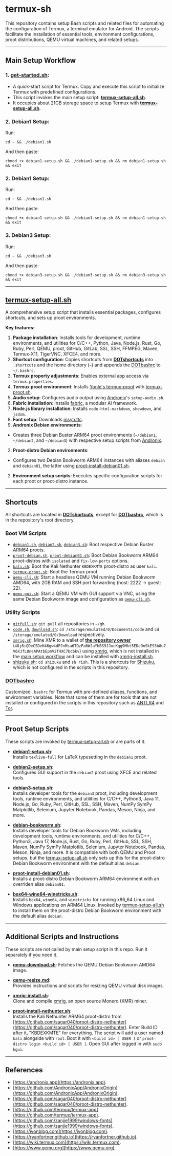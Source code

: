 # termux-sh

This repository contains setup Bash scripts and related files for automating the configuration of Termux, a terminal emulator for Android. The scripts facilitate the installation of essential tools, environment configurations, proot distributions, QEMU virtual machines, and related setups.

---

## Main Setup Workflow

### **1. [get-started.sh](get-started.sh):**
- A quick-start script for Termux. Copy and execute this script to initialize Termux with predefined configurations.  
- This script invokes the main setup script: **[termux-setup-all.sh](termux-setup-all.sh)**.
- It occupies about 21GB storage space to setup Termux with **[termux-setup-all.sh](termux-setup-all.sh)**.

### **2. Debian1 Setup:**

Run:
```
cd ~ && ./debian1.sh
```
And then paste:
```
chmod +x debian1-setup.sh && ./debian1-setup.sh && rm debian1-setup.sh && exit
```

### **2. Debian1 Setup:**

Run:
```
cd ~ && ./debian1.sh
```
And then paste:
```
chmod +x debian1-setup.sh && ./debian1-setup.sh && rm debian1-setup.sh && exit
```

### **3. Debian3 Setup:**

Run:
```
cd ~ && ./debian3.sh
```
And then paste:
```
chmod +x debian3-setup.sh && ./debian3-setup.sh && rm debian3-setup.sh && exit
```

---

## [termux-setup-all.sh](termux-setup-all.sh)

A comprehensive setup script that installs essential packages, configures shortcuts, and sets up proot environments.

**Key features:**

1. **Package installation**: Installs tools for development, runtime environments, and utilities for C/C++, Python, Java, Node.js, Rust, Go, Ruby, Perl, QEMU, proot, GitHub, GitLab, SSL, SSH, FFMPEG, Maven, Termux-X11, TigerVNC, XFCE4, and more.
2. **Shortcut configuration**: Copies shortcuts from **[DOTshortcuts](DOTshortcuts)** into `.shortcuts` and the home directory (`~`) and appends the [DOTbashrc](DOTbashrc) to `~/.bashrc`.
2. **Termux property adjustments**: Enables external app access via `termux.properties`.
2. **Termux proot environment**: Installs [Yonle's termux-proot](https://github.com/Yonle/termux-proot) with [termux-proot.sh](DOTshortcuts/termux-proot.sh).
2. **Audio setup**: Configures audio output using [Andronix](https://andronix.app)'s `setup-audio.sh`.
2. **Fabric installation**: Installs [fabric](https://github.com/danielmiessler/fabric), a modular AI framework.
2. **Node.js library installation**: Installs `node-html-markdown`, `showdown`, and `jsdom`.
2. **Font setup**: Downloads [msyh.ttc](https://github.com/zanjie1999/windows-fonts/raw/wine/msyh.ttc).
2. **Andronix Debian environments**: 
- Creates three Debian Buster ARM64 proot environments (`~/debian1`, `~/debian2`, and `~/debian3`) with respective setup scripts from [Andronix](https://andronix.app).
2. **Proot-distro Debian environments**:
- Configures two Debian Bookworm ARM64 instances with aliases `debian` and `debian01`, the latter using [proot-install-debian01.sh](proot-install-debian01.sh).
2. **Environment setup scripts**: Executes specific configuration scripts for each proot or proot-distro instance.

---

## Shortcuts

All shortcuts are located in **[DOTshortcuts](DOTshortcuts)**, except for **[DOTbashrc](DOTbashrc)**, which is in the repository's root directory.

### Boot VM Scripts

- [`debian1.sh`](DOTshortcuts/debian1.sh), [`debian2.sh`](DOTshortcuts/debian2.sh), [`debian3.sh`](DOTshortcuts/debian3.sh): Boot respective Debian Buster ARM64 proots.
- [`proot-debian.sh`](DOTshortcuts/proot-debian.sh), [`proot-debian01.sh`](DOTshortcuts/proot-debian01.sh): Boot Debian Bookworm ARM64 proot-distros with `isolated` and `fix-low-ports` options.
- [`kali.sh`](DOTshortcuts/kali.sh): Boot the Kali Nethunter `KBDEXKMTE` proot-distro as user `kali`.
- [`termux-proot.sh`](DOTshortcuts/termux-proot.sh): Boot the Termux proot.
- [`qemu-cli.sh`](DOTshortcuts/qemu-cli.sh): Start a headless QEMU VM running Debian Bookworm AMD64, with 2GB RAM and SSH port forwarding (host: 2222 → guest: 22).
- [`qemu-gui.sh`](DOTshortcuts/qemu-gui.sh): Start a QEMU VM with GUI support via VNC, using the same Debian Bookworm image and configuration as [`qemu-cli.sh`](DOTshortcuts/qemu-cli.sh).

### Utility Scripts

- [`gitPull.sh`](DOTshortcuts/gitPull.sh): `git pull` all repositories in `~/gh`.
- [`code.sh`](DOTshortcuts/code.sh), [`download.sh`](DOTshortcuts/download.sh): `cd /storage/emulated/0/Documents/code` and `cd /storage/emulated/0/Download` respectively.
- [`xmrig.sh`](DOTshortcuts/xmrig.sh): Mine XMR to a wallet of [**the repository owner**](https://github.com/Willie169) (`48j6iQDeCSDeH46gw4dPJnMsa6TQzPa6WJaYbBS9JJucKqg9Mkt5EDe9nSkES3b8u7V6XJfL8neAPAtbEpmV2f4XC7bdbkv`) using [xmrig](https://github.com/xmrig/xmrig), which is not installed in the [main setup workflow](#main-setup-workflow) and can be installed with [xmrig-install.sh](xmrig-install.sh).
- [shizuku.sh](DOTshortcuts/shizuku.sh): `cd shizuku` and `sh rish`. This is a shortcuts for [Shizuku](https://github.com/RikkaApps/Shizuku), which is not configured in the scripts in this repository.

### [DOTbashrc](DOTbashrc)

Customized `.bashrc` for Termux with pre-defined aliases, functions, and environment variables. Note that some of them are for tools that are not installed or configured in the scripts in this repository such as [ANTLR4](https://github.com/antlr/antlr4) and [Tor](https://www.torproject.org).

---

## Proot Setup Scripts

These scripts are invoked by [termux-setup-all.sh](termux-setup-all.sh) or are parts of it.

- **[debian1-setup.sh](debian1-setup.sh)**:  
  Installs `texlive-full` for LaTeX typesetting in the `debian1` proot.

- **[debian2-setup.sh](debian2-setup.sh)**:  
  Configures GUI support in the `debian2` proot using XFCE and related tools.

- **[debian3-setup.sh](debian3-setup.sh)**:  
  Installs developer tools for the `debian3` proot, including development tools, runtime environments, and utilities for C/C++, Python3, Java 11, Node.js, Go, Ruby, Perl, GitHub, SSL, SSH, Maven, NumPy SymPy Matplotlib, Selenium, Jupyter Notebook, Pandas, Meson, Ninja, and more.

- **[debian-bookworm.sh](debian-bookworm.sh)**:  
  Installs developer tools for Debian Bookworm VMs, including development tools, runtime environments, and utilities for C/C++, Python3, Java 17, Node.js, Rust, Go, Ruby, Perl, GitHub, SSL, SSH, Maven, NumPy SymPy Matplotlib, Selenium, Jupyter Notebook, Pandas, Meson, Ninja, and more. It is compatible with both QEMU and Proot setups, but the [termux-setup-all.sh](termux-setup-all.sh) only sets up this for the proot-distro Debian Bookworm environment with the default alias `debian`.

- **[proot-install-debian01.sh](proot-install-debian01.sh)**:  
  Installs a proot-distro Debian Bookworm ARM64 environment with an overriden alias `debian01`.

- **[box64-wine64-winetricks.sh](box64-wine64-winetricks.sh)**:  
  Installs `box64`, `wine64`, and `winetricks` for running x86_64 Linux and Windows applications on ARM64 Linux. Invoked by [termux-setup-all.sh](termux-setup-all.sh) to install them on the proot-distro Debian Bookworm environment with the default alias `debian`.

---

## Additional Scripts and Instructions

These scripts are not called by main setup script in this repo. Run it separately if you need it.

- **[qemu-download.sh](qemu-download.sh)**: Fetches the QEMU Debian Bookworm AMD64 image.

- **[qemu-resize.md](qemu-resize.md)**:  
  Provides instructions and scripts for resizing QEMU virtual disk images.
  
- **[xmrig-install.sh](xmrig-install.sh)**:  
  Clone and compile [xmrig](https://github.com/xmrig/xmrig), an open source Monero (XMR) miner.

- **[proot-install-nethunter.sh](proot-install-nethunter.sh)**:  
  Installs the Kali Nethunter ARM64 proot-distro from [https://github.com/sagar040/proot-distro-nethunter](https://github.com/sagar040/proot-distro-nethunter). Enter Build ID after it, "KBDEXKMTE" for everything. The script will add a user named `kali` alongside with `root`. Boot it with `<build id> [ USER ]` or `proot-distro login <build id> [ USER ]`. Open GUI after logged in with `sudo kgui`.

---

## References

- [https://andronix.app](https://andronix.app).
- [https://github.com/AndronixApp/AndronixOrigin](https://github.com/AndronixApp/AndronixOrigin).
- [https://github.com/sagar040/proot-distro-nethunter](https://github.com/sagar040/proot-distro-nethunter).
- [https://github.com/termux/termux-app](https://github.com/termux/termux-app).
- [https://github.com/zanjie1999/windows-fonts](https://github.com/zanjie1999/windows-fonts).
- [https://ivonblog.com](https://ivonblog.com).
- [https://ryanfortner.github.io](https://ryanfortner.github.io).
- [https://wiki.termux.com](https://wiki.termux.com).
- [https://www.qemu.org](https://www.qemu.org).
